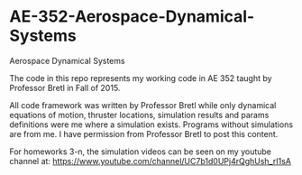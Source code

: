 # AE-352-Aerospace-Dynamical-Systems
Aerospace Dynamical Systems

The code in this repo represents my working code in AE 352 taught by Professor Bretl in Fall of 2015.

All code framework was written by Professor Bretl while only dynamical equations of motion, thruster locations, simulation results and params definitions were me where a simulation exists. Programs without simulations are from me. I have permission from Professor Bretl to post this content. 


For homeworks 3-n, the simulation videos can be seen on my youtube channel at: https://www.youtube.com/channel/UC7b1d0UPj4rQghUsh_rI1sA
